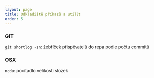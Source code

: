 ```yaml
---
layout: page
title: Odkladiště příkazů a utilit
order: 5
---
```


### GIT

`git shortlog -sn`: žebříček přispěvatelů do repa podle počtu commitů

### OSX

`ncdu`: pocitadlo velikosti slozek